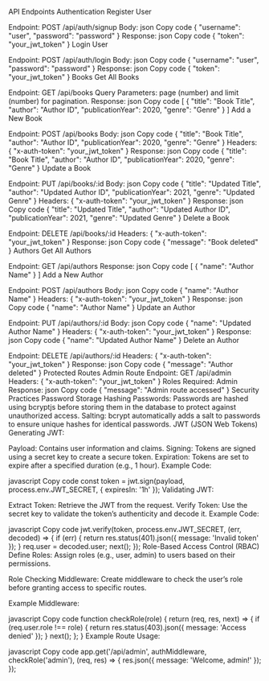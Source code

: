 API Endpoints
Authentication
Register User

Endpoint: POST /api/auth/signup
Body:
json
Copy code
{
  "username": "user",
  "password": "password"
}
Response:
json
Copy code
{
  "token": "your_jwt_token"
}
Login User

Endpoint: POST /api/auth/login
Body:
json
Copy code
{
  "username": "user",
  "password": "password"
}
Response:
json
Copy code
{
  "token": "your_jwt_token"
}
Books
Get All Books

Endpoint: GET /api/books
Query Parameters: page (number) and limit (number) for pagination.
Response:
json
Copy code
[
  {
    "title": "Book Title",
    "author": "Author ID",
    "publicationYear": 2020,
    "genre": "Genre"
  }
]
Add a New Book

Endpoint: POST /api/books
Body:
json
Copy code
{
  "title": "Book Title",
  "author": "Author ID",
  "publicationYear": 2020,
  "genre": "Genre"
}
Headers: { "x-auth-token": "your_jwt_token" }
Response:
json
Copy code
{
  "title": "Book Title",
  "author": "Author ID",
  "publicationYear": 2020,
  "genre": "Genre"
}
Update a Book

Endpoint: PUT /api/books/:id
Body:
json
Copy code
{
  "title": "Updated Title",
  "author": "Updated Author ID",
  "publicationYear": 2021,
  "genre": "Updated Genre"
}
Headers: { "x-auth-token": "your_jwt_token" }
Response:
json
Copy code
{
  "title": "Updated Title",
  "author": "Updated Author ID",
  "publicationYear": 2021,
  "genre": "Updated Genre"
}
Delete a Book

Endpoint: DELETE /api/books/:id
Headers: { "x-auth-token": "your_jwt_token" }
Response:
json
Copy code
{
  "message": "Book deleted"
}
Authors
Get All Authors

Endpoint: GET /api/authors
Response:
json
Copy code
[
  {
    "name": "Author Name"
  }
]
Add a New Author

Endpoint: POST /api/authors
Body:
json
Copy code
{
  "name": "Author Name"
}
Headers: { "x-auth-token": "your_jwt_token" }
Response:
json
Copy code
{
  "name": "Author Name"
}
Update an Author

Endpoint: PUT /api/authors/:id
Body:
json
Copy code
{
  "name": "Updated Author Name"
}
Headers: { "x-auth-token": "your_jwt_token" }
Response:
json
Copy code
{
  "name": "Updated Author Name"
}
Delete an Author

Endpoint: DELETE /api/authors/:id
Headers: { "x-auth-token": "your_jwt_token" }
Response:
json
Copy code
{
  "message": "Author deleted"
}
Protected Routes
Admin Route
Endpoint: GET /api/admin
Headers: { "x-auth-token": "your_jwt_token" }
Roles Required: Admin
Response:
json
Copy code
{
  "message": "Admin route accessed"
}
Security Practices
Password Storage
Hashing Passwords: Passwords are hashed using bcryptjs before storing them in the database to protect against unauthorized access.
Salting: bcrypt automatically adds a salt to passwords to ensure unique hashes for identical passwords.
JWT (JSON Web Tokens)
Generating JWT:

Payload: Contains user information and claims.
Signing: Tokens are signed using a secret key to create a secure token.
Expiration: Tokens are set to expire after a specified duration (e.g., 1 hour).
Example Code:

javascript
Copy code
const token = jwt.sign(payload, process.env.JWT_SECRET, { expiresIn: '1h' });
Validating JWT:

Extract Token: Retrieve the JWT from the request.
Verify Token: Use the secret key to validate the token’s authenticity and decode it.
Example Code:

javascript
Copy code
jwt.verify(token, process.env.JWT_SECRET, (err, decoded) => {
  if (err) {
    return res.status(401).json({ message: 'Invalid token' });
  }
  req.user = decoded.user;
  next();
});
Role-Based Access Control (RBAC)
Define Roles: Assign roles (e.g., user, admin) to users based on their permissions.

Role Checking Middleware: Create middleware to check the user’s role before granting access to specific routes.

Example Middleware:

javascript
Copy code
function checkRole(role) {
  return (req, res, next) => {
    if (req.user.role !== role) {
      return res.status(403).json({ message: 'Access denied' });
    }
    next();
  };
}
Example Route Usage:

javascript
Copy code
app.get('/api/admin', authMiddleware, checkRole('admin'), (req, res) => {
  res.json({ message: 'Welcome, admin!' });
});
